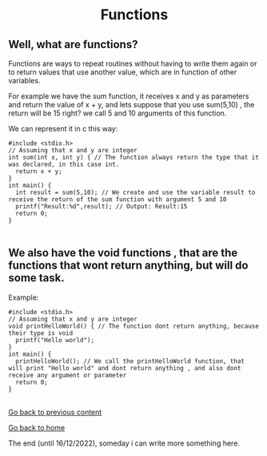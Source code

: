 <h1 align="center">Functions</h1>
<h2>Well, what are functions?</h2>
<p> 
Functions are ways to repeat routines without having to write them again or to return values that use another value, which are in function of other variables.
</p>
<p>For example we have the sum function, it receives x and y as parameters and return the value of x + y, and lets suppose that you use sum(5,10) , the return will be 15 right? we call 5 and 10 arguments of this function.</p>
<p>We can represent it in c this way:</p>
<pre>
<code>#include &lt;stdio.h&gt;
// Assuming that x and y are integer
int sum(int x, int y) { // The function always return the type that it was declared, in this case int.
  return x + y;
}
int main() {
  int result = sum(5,10); // We create and use the variable result to receive the return of the sum function with argument 5 and 10
  printf("Result:%d",result); // Output: Result:15
  return 0;
}
</code>
</pre>
<h2>We also have the void functions , that are the functions that wont return anything, but will do some task. </h2>
<p>Example:</p>
<pre>
<code>#include &lt;stdio.h&gt;
// Assuming that x and y are integer
void printHelloWorld() { // The function dont return anything, because their type is void
  printf("Hello world");
}
int main() {
  printHelloWorld(); // We call the printHelloWorld function, that will print "Hello world" and dont return anything , and also dont receive any argument or parameter
  return 0;
}
</code>
</pre>

<a href="../../../03/pages/repetition_structures_for_and_while/README.md">Go back to previous content</a> 
<p> <a href="../../../../../../README.md">Go back to home</a> </p>
<p>The end (until 16/12/2022), someday i can write more something here. </p>

